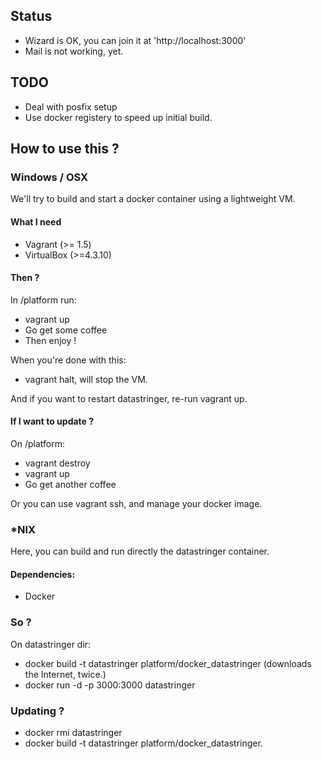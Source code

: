 ## Status

- Wizard is OK, you can join it at 'http://localhost:3000'
- Mail is not working, yet.

## TODO

- Deal with posfix setup
- Use docker registery to speed up initial build.

## How to use this ?

### Windows / OSX

We'll try to build and start a docker container using a lightweight VM.

#### What I need

- Vagrant (>= 1.5)
- VirtualBox (>=4.3.10)

#### Then ?

In /platform run:

- vagrant up
- Go get some coffee
- Then enjoy !

When you're done with this:

- vagrant halt, will stop the VM.

And if you want to restart datastringer, re-run vagrant up.

#### If I want to update ?

On /platform:

- vagrant destroy
- vagrant up
- Go get another coffee

Or you can use vagrant ssh, and manage your docker image.

### *NIX

Here, you can build and run directly the datastringer container.

#### Dependencies:

- Docker

### So ?

On datastringer dir:

- docker build -t datastringer platform/docker_datastringer (downloads the Internet, twice.)
- docker run -d -p 3000:3000 datastringer

### Updating ?

- docker rmi datastringer
- docker build -t datastringer platform/docker_datastringer.





